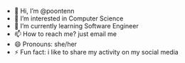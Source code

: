 - 👋 Hi, I’m @poontenn
- 👀 I’m interested in Computer Science
- 🌱 I’m currently learning Software Engineer
- 📫 How to reach me? just email me
- 😄 Pronouns: she/her
- ⚡ Fun fact: i like to share my activity on my social media

<!---
poontenn/poontenn is a ✨ special ✨ repository because its `README.md` (this file) appears on your GitHub profile.
You can click the Preview link to take a look at your changes.
--->
